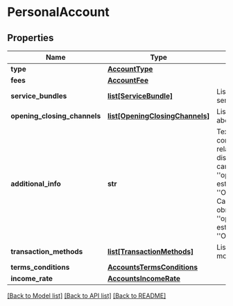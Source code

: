 # PersonalAccount

## Properties
Name | Type | Description | Notes
------------ | ------------- | ------------- | -------------
**type** | [**AccountType**](AccountType.md) |  | 
**fees** | [**AccountFee**](AccountFee.md) |  | 
**service_bundles** | [**list[ServiceBundle]**](ServiceBundle.md) | Lista dos Pacotes de serviços | 
**opening_closing_channels** | [**list[OpeningClosingChannels]**](OpeningClosingChannels.md) | Lista dos canais para aberturas e encerramento | 
**additional_info** | **str** | Texto livre para complementar informação relativa ao Canal disponível, quando no campo &#x27;&#x27;openingClosingChannels&#x27;&#x27; estiver preenchida a opção &#x27;&#x27;Outros&#x27;&#x27; Restrição: Campo de preenchimento obrigatório se &#x27;&#x27;openingCloseChannels&#x27;&#x27; estiver preenchida a opção &#x27;&#x27;OUTROS&#x27;&#x27;  | [optional] 
**transaction_methods** | [**list[TransactionMethods]**](TransactionMethods.md) | Lista de formas de movimentação | 
**terms_conditions** | [**AccountsTermsConditions**](AccountsTermsConditions.md) |  | 
**income_rate** | [**AccountsIncomeRate**](AccountsIncomeRate.md) |  | [optional] 

[[Back to Model list]](../README.md#documentation-for-models) [[Back to API list]](../README.md#documentation-for-api-endpoints) [[Back to README]](../README.md)

